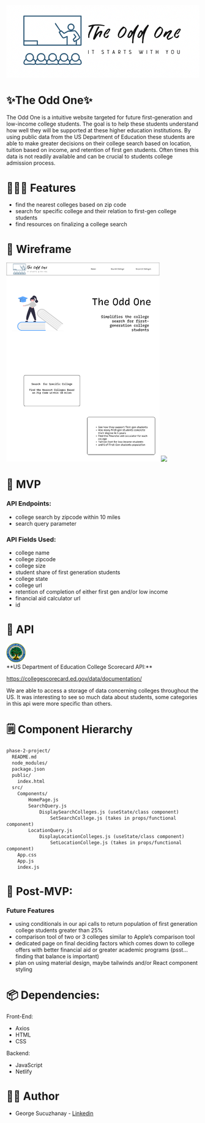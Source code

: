![](src/assets/logo.png)

# ✨The Odd One✨

The Odd One is a intuitive website targeted for future first-generation and low-income college students. The goal is to help these students understand how well they will be supported at these higher education institutions. By using public data from the US Department of Education these students are able to make greater decisions on their college search based on location, tuition based on income, and retention of first gen students. Often times this data is not readily available and can be crucial to students college admission process.


# 👩🏽‍🚀 Features
* find the nearest colleges based on zip code
* search for specific college and their relation to first-gen college students
* find resources on finalizing a college search

# 🎨 Wireframe
<div>
<img src="src/assets/homepage.svg" width= 400px>
<img src="src/assets/displayList.svg" width= 400px>
</div>

# 🚀 MVP

### API Endpoints:
* college search by zipcode within 10 miles
* search query parameter
### API Fields Used:

* college name
* college zipcode
* college size
* student share of first generation students
* college state
* college url
* retention of completion of either first gen and/or low income
* financial aid calculator url
* id

# 🔨 API

<div>
<img src="src/assets/doelogo.png" width=50px>
</div>
**US Department of Education College Scorecard API:**

https://collegescorecard.ed.gov/data/documentation/

We are able to access a storage of data concerning colleges throughout the US. It was interesting to see so much data about students, some categories in this api were more specific than others.


# 🗒️ Component Hierarchy


```
phase-2-project/
  README.md
  node_modules/
  package.json
  public/
    index.html
  src/
    Components/
        HomePage.js
        SearchQuery.js
            DisplaySearchColleges.js (useState/class component)
                SetSearchCollege.js (takes in props/functional component)
        LocationQuery.js
            DisplayLocationColleges.js (useState/class component)
                SetLocationCollege.js (takes in props/functional component)
    App.css
    App.js
    index.js

```

# 🥳 Post-MVP:

### Future Features
- using conditionals in our api calls to return population of first generation college students greater than 25%
- comparison tool of two or 3 colleges similar to Apple’s comparison tool
- dedicated page on final deciding factors which comes down to college offers with better financial aid or greater academic programs (psst…finding that balance is important)
- plan on using material design, maybe tailwinds and/or React component styling

# 📦 Dependencies:

Front-End:

- Axios
- HTML
- CSS

Backend:

- JavaScript
- Netlify

# 👨‍💻 Author

- George Sucuzhanay - [Linkedin](https://www.linkedin.com/in/georgesucuzhanay/)